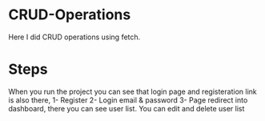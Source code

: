 # CRUD-Operations
Here I did CRUD operations using fetch. 
# Steps
   When you run the project you can see that login page and registeration link   is also there,
      1- Register
      2- Login email & password
      3- Page redirect into dashboard, there you can see user list. You can edit and delete user list
